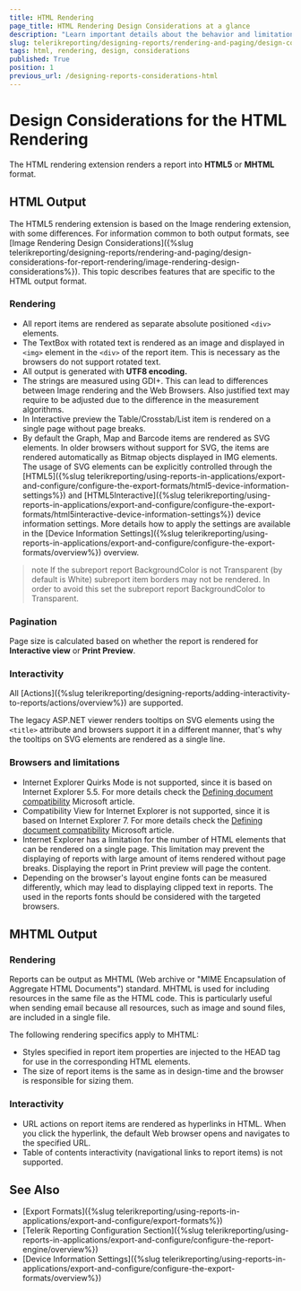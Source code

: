 ```yaml
---
title: HTML Rendering
page_title: HTML Rendering Design Considerations at a glance
description: "Learn important details about the behavior and limitations of the HTML5 and MHTML rendering formats, that need to be taken into account when designing a report with HTML rendering in mind."
slug: telerikreporting/designing-reports/rendering-and-paging/design-considerations-for-report-rendering/html-rendering-design-considerations
tags: html, rendering, design, considerations
published: True
position: 1
previous_url: /designing-reports-considerations-html
---
```


# Design Considerations for the HTML Rendering

The HTML rendering extension renders a report into __HTML5__ or __MHTML__ format.

## HTML Output

The HTML5 rendering extension is based on the Image rendering extension, with some differences. For information common to both output formats, see [Image Rendering Design Considerations]({%slug telerikreporting/designing-reports/rendering-and-paging/design-considerations-for-report-rendering/image-rendering-design-considerations%}). This topic describes features that are specific to the HTML output format.

### Rendering

* All report items are rendered as separate absolute positioned `<div>` elements.
* The TextBox with rotated text is rendered as an image and displayed in `<img>` element in the `<div>` of the report item. This is necessary as the browsers do not support rotated text.
* All output is generated with __UTF8 encoding.__
* The strings are measured using GDI+. This can lead to differences between Image rendering and the Web Browsers. Also justified text may require to be adjusted due to the difference in the measurement algorithms.
* In Interactive preview the Table/Crosstab/List item is rendered on a single page without page breaks.
* By default the Graph, Map and Barcode items are rendered as SVG elements. In older browsers without support for SVG, the items are rendered automatically as Bitmap objects displayed in IMG elements. The usage of SVG elements can be explicitly controlled through the [HTML5]({%slug telerikreporting/using-reports-in-applications/export-and-configure/configure-the-export-formats/html5-device-information-settings%}) and [HTML5Interactive]({%slug telerikreporting/using-reports-in-applications/export-and-configure/configure-the-export-formats/html5interactive-device-information-settings%}) device information settings. More details how to apply the settings are available in the [Device Information Settings]({%slug telerikreporting/using-reports-in-applications/export-and-configure/configure-the-export-formats/overview%}) overview.

>note If the subreport report BackgroundColor is not Transparent (by default is White) subreport item borders may not be rendered. In order to avoid this set the subreport report BackgroundColor to Transparent.

### Pagination

Page size is calculated based on whether the report is rendered for __Interactive view__ or __Print Preview__.

### Interactivity

All [Actions]({%slug telerikreporting/designing-reports/adding-interactivity-to-reports/actions/overview%}) are supported.

The legacy ASP.NET viewer renders tooltips on SVG elements using the `<title>` attribute and browsers support it in a different manner, that's why the tooltips on SVG elements are rendered as a single line.

### Browsers and limitations

* Internet Explorer Quirks Mode is not supported, since it is based on Internet Explorer 5.5. For more details check the [Defining document compatibility](https://learn.microsoft.com/en-us/previous-versions/windows/internet-explorer/ie-developer/compatibility/cc288325(v=vs.85)) Microsoft article.
* Compatibility View for Internet Explorer is not supported, since it is based on Internet Explorer 7. For more details check the [Defining document compatibility](https://learn.microsoft.com/en-us/previous-versions/windows/internet-explorer/ie-developer/compatibility/cc288325(v=vs.85)) Microsoft article.
* Internet Explorer has a limitation for the number of HTML elements that can be rendered on a single page. This limitation may prevent the displaying of reports with large amount of items rendered without page breaks. Displaying the report in Print preview will page the content.
* Depending on the browser's layout engine fonts can be measured differently, which may lead to displaying clipped text in reports. The used in the reports fonts should be considered with the targeted browsers.

## MHTML Output

### Rendering

Reports can be output as MHTML (Web archive or "MIME Encapsulation of Aggregate HTML Documents") standard. MHTML is used for including resources in the same file as the HTML code. This is particularly useful when sending email because all resources, such as image and sound files, are included in a single file.

The following rendering specifics apply to MHTML:

* Styles specified in report item properties are injected to the HEAD tag for use in the corresponding HTML elements.
* The size of report items is the same as in design-time and the browser is responsible for sizing them.

### Interactivity

* URL actions on report items are rendered as hyperlinks in HTML. When you click the hyperlink, the default Web browser opens and navigates to the specified URL.
* Table of contents interactivity (navigational links to report items) is not supported.

## See Also

* [Export Formats]({%slug telerikreporting/using-reports-in-applications/export-and-configure/export-formats%})
* [Telerik Reporting Configuration Section]({%slug telerikreporting/using-reports-in-applications/export-and-configure/configure-the-report-engine/overview%})
* [Device Information Settings]({%slug telerikreporting/using-reports-in-applications/export-and-configure/configure-the-export-formats/overview%})
